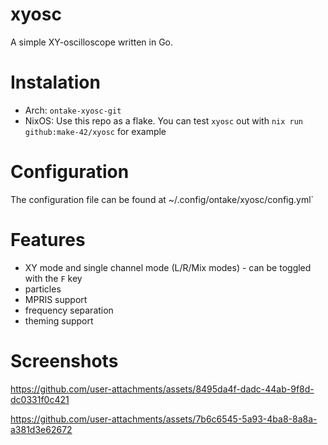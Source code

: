 # xyosc
A simple XY-oscilloscope written in Go.

# Instalation
 - Arch: `ontake-xyosc-git`
 - NixOS: Use this repo as a flake. You can test `xyosc` out with `nix run github:make-42/xyosc` for example

# Configuration
The configuration file can be found at ~/.config/ontake/xyosc/config.yml`

# Features
 - XY mode and single channel mode (L/R/Mix modes) - can be toggled with the `F` key
 - particles
 - MPRIS support
 - frequency separation
 - theming support

# Screenshots

https://github.com/user-attachments/assets/8495da4f-dadc-44ab-9f8d-dc0331f0c421


https://github.com/user-attachments/assets/7b6c6545-5a93-4ba8-8a8a-a381d3e62672


